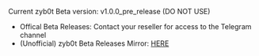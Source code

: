 Current zyb0t Beta version: v1.0.0_pre_release (DO NOT USE)

- Offical Beta Releases: Contact your reseller for access to the Telegram channel
- (Unofficial) zyb0t Beta Releases Mirror: [HERE](https://github.com/computeronix/zyb0t/releases/latest)
